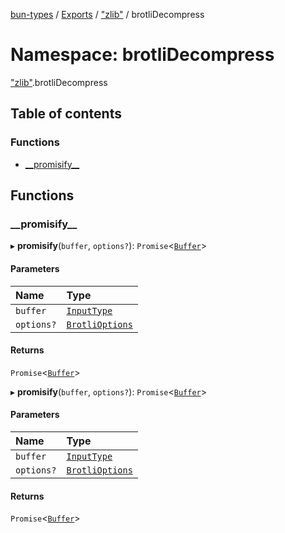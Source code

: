 [bun-types](https://github.com/oven-sh/bun-types/blob/master/api-docs/README.md) / [Exports](https://github.com/oven-sh/bun-types/blob/master/api-docs/modules.md) / ["zlib"](https://github.com/oven-sh/bun-types/blob/master/api-docs/modules/zlib_.md) / brotliDecompress

# Namespace: brotliDecompress

["zlib"](https://github.com/oven-sh/bun-types/blob/master/api-docs/modules/zlib_.md).brotliDecompress

## Table of contents

### Functions

- [\_\_promisify\_\_](https://github.com/oven-sh/bun-types/blob/master/api-docs/modules/zlib_.brotliDecompress.md#__promisify__)

## Functions

### \_\_promisify\_\_

▸ **__promisify__**(`buffer`, `options?`): `Promise`<[`Buffer`](https://github.com/oven-sh/bun-types/blob/master/api-docs/modules/buffer_.md#buffer)\>

#### Parameters

| Name | Type |
| :------ | :------ |
| `buffer` | [`InputType`](https://github.com/oven-sh/bun-types/blob/master/api-docs/modules/zlib_.md#inputtype) |
| `options?` | [`BrotliOptions`](https://github.com/oven-sh/bun-types/blob/master/api-docs/interfaces/zlib_.BrotliOptions.md) |

#### Returns

`Promise`<[`Buffer`](https://github.com/oven-sh/bun-types/blob/master/api-docs/modules/buffer_.md#buffer)\>

▸ **__promisify__**(`buffer`, `options?`): `Promise`<[`Buffer`](https://github.com/oven-sh/bun-types/blob/master/api-docs/modules/buffer_.md#buffer)\>

#### Parameters

| Name | Type |
| :------ | :------ |
| `buffer` | [`InputType`](https://github.com/oven-sh/bun-types/blob/master/api-docs/modules/zlib_.md#inputtype) |
| `options?` | [`BrotliOptions`](https://github.com/oven-sh/bun-types/blob/master/api-docs/interfaces/zlib_.BrotliOptions.md) |

#### Returns

`Promise`<[`Buffer`](https://github.com/oven-sh/bun-types/blob/master/api-docs/modules/buffer_.md#buffer)\>
